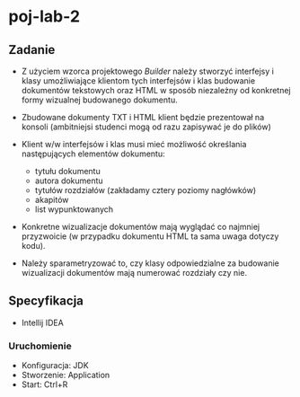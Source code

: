 # poj-lab-2

## Zadanie

-	Z użyciem wzorca projektowego *Builder* należy stworzyć interfejsy i klasy
    umożliwiające klientom tych interfejsów i klas budowanie dokumentów
    tekstowych oraz HTML w sposób niezależny od konkretnej formy wizualnej
    budowanego dokumentu.
-	Zbudowane dokumenty TXT i HTML klient będzie prezentował na konsoli
    (ambitniejsi studenci mogą od razu zapisywać je do plików)
-	Klient w/w interfejsów i klas musi mieć możliwość określania następujących
    elementów dokumentu:

    -	tytułu dokumentu
    -	autora dokumentu
    -	tytułów rozdziałów (zakładamy cztery poziomy nagłówków)
    -	akapitów
    -	list wypunktowanych

-	Konkretne wizualizacje dokumentów mają wyglądać co najmniej przyzwoicie (w
    przypadku dokumentu HTML ta sama uwaga dotyczy kodu).
-	Należy sparametryzować to, czy klasy odpowiedzialne za budowanie
    wizualizacji dokumentów mają numerować rozdziały czy nie.

## Specyfikacja

- Intellij IDEA

### Uruchomienie

- Konfiguracja: JDK
- Stworzenie: Application
- Start: Ctrl+R
